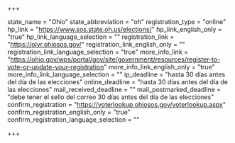 +++

state_name = "Ohio"
state_abbreviation = "oh"
registration_type = "online"
hp_link = "https://www.sos.state.oh.us/elections/"
hp_link_english_only = "true"
hp_link_language_selection = ""
registration_link = "https://olvr.ohiosos.gov/"
registration_link_english_only = ""
registration_link_language_selection = "true"
more_info_link = "https://ohio.gov/wps/portal/gov/site/government/resources/register-to-vote-or-update-your-registration"
more_info_link_english_only = "true"
more_info_link_language_selection = ""
ip_deadline = "hasta 30 días antes del día de las elecciones"
online_deadline = "hasta 30 días antes del día de las elecciones"
mail_received_deadline = ""
mail_postmarked_deadline = "debe tener el sello del correo 30 días antes del día de las elecciones"
confirm_registration = "https://voterlookup.ohiosos.gov/voterlookup.aspx"
confirm_registration_english_only = "true"
confirm_registration_language_selection = ""

+++